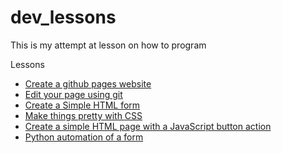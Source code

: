# dev_lessons
This is my attempt at lesson on how to program

Lessons
* [Create a github pages website](./lesson_01/)
* [Edit your page using git](./lesson_02/)
* [Create a Simple HTML form](./lesson_03/)
* [Make things pretty with CSS](./lesson_04/)
* [Create a simple HTML page with a JavaScript button action](./lesson_05/)
* [Python automation of a form](./lesson_06/)
<!--* Form in svelt-->
